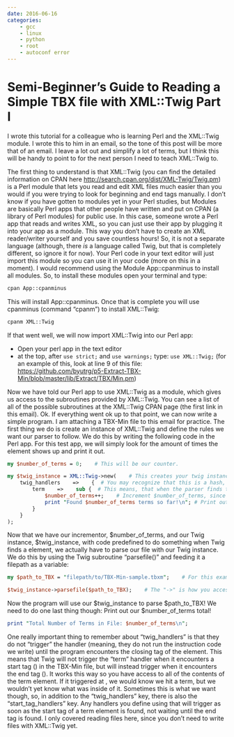 ```yaml
---
date: 2016-06-16
categories:
    - gcc
    - linux
    - python
    - root
    - autoconf error
---
```


# Semi-Beginner’s Guide to Reading a Simple TBX file with XML::Twig Part I

I wrote this tutorial for a colleague who is learning Perl and the XML::Twig module.  I wrote this to him in an email, so the tone of this post will be more that of an email.  I leave a lot out and simplify a lot of terms, but I think this will be handy to point to for the next person I need to teach XML::Twig to.

The first thing to understand is that XML::Twig (you can find the detailed information on CPAN here http://search.cpan.org/dist/XML-Twig/Twig.pm) is a Perl module that lets you read and edit XML files much easier than you would if you were trying to look for beginning and end tags manually.  I don’t know if you have gotten to modules yet in your Perl studies, but Modules are basically Perl apps that other people have written and put on CPAN (a library of Perl modules) for public use.  In this case, someone wrote a Perl app that reads and writes XML, so you can just use their app by plugging it into your app as a module.  This way you don’t have to create an XML reader/writer yourself and you save countless hours!
So, it is not a separate language (although, there *is* a language called Twig, but that is completely different, so ignore it for now).  Your Perl code in your text editor will just import this module so you can use it in your code (more on this in a moment).
I would recommend using the Module App::cpanminus to install all modules.  So, to install these modules open your terminal and type:
 
```sh
cpan App::cpanminus
```
 
This will install App::cpanminus.  Once that is complete you will use cpanminus (command “cpanm”) to install XML::Twig:

```sh 
cpanm XML::Twig
```
 
If that went well, we will now import XML::Twig into our Perl app:
 
* Open your perl app in the text editor
* at the top, after `use strict;` and `use warnings;` type: `use XML::Twig;` (for an example of this, look at line 9 of this file: https://github.com/byutrg/p5-Extract-TBX-Min/blob/master/lib/Extract/TBX/Min.pm)

Now we have told our Perl app to use XML::Twig as a module, which gives us access to the subroutines provided by XML::Twig.  You can see a list of all of the possible subroutines at the XML::Twig CPAN page (the first link in this email).
Ok. If everything went ok up to that point, we can now write a simple program.  I am attaching a TBX-Min file to this email for practice.  The first thing we do is create an instance of XML::Twig and define the rules we want our parser to follow.  We do this by writing the following code in the Perl app.  For this test app, we will simply look for the amount of times the element shows up and print it out.

```perl
my $number_of_terms = 0;    # This will be our counter.

my $twig_instance = XML::Twig->new(    # This creates your twig instance and assigns it to the variable $twig_instance.  You can name it whatever you want though.
    twig_handlers    =>    {  # You may recognize that this is a hash, where "twig_handlers" is a key and everything inside of the { }s is the value.  "twig_handlers" is a key specific to XML::Twig and it lets us choose which elements we want to look for and do something when we find them
        term    =>    sub {  # This means, that when the parser finds the closing tag of a element, it will do the code defined in "sub { }". You can define the code elsewhere, but for now, we'll do it this way.
            $number_of_terms++;    # Increment $number_of_terms, since we found one.
            print "Found $number_of_terms terms so far!\n"; # Print out a progress update.
        }
    }
);
```

Now that we have our incrementor, $number_of_terms, and our Twig instance, $twig_instance, with code predefined to do something when Twig finds a element, we actually have to parse our file with our Twig instance.  We do this by using the Twig subroutine “parsefile()” and feeding it a filepath as a variable:

```perl 
my $path_to_TBX = "filepath/to/TBX-Min-sample.tbxm";    # For this example we will just hard code the filepath into our program. You would more likely have the user provide this information either with or @ARGV

$twig_instance->parsefile($path_to_TBX);    # The "->" is how you access the subroutines in our Twig instance (also called an Object).  It just says, run the subroutine "parsefile" which is a part of the $twig_instance object
``` 

Now the program will use our $twig_instance to parse $path_to_TBX!  We need to do one last thing though: Print out our $number_of_terms total!

```perl 
print "Total Number of Terms in File: $number_of_terms\n";
``` 
 
One really important thing to remember about “twig_handlers” is that they do not “trigger” the handler (meaning, they do not run the instruction code we write) until the program encounters the closing tag of the element.  This means that Twig will not trigger the “term” handler when it encounters a start tag () in the TBX-Min file, but will instead trigger when it encounters the end tag (). It works this way so you have access to all of the contents of the term element.  If it triggered at , we would know we hit a term, but we wouldn’t yet know what was inside of it.  Sometimes this is what we want though, so, in addition to the “twig_handlers” key, there is also the “start_tag_handlers” key.  Any handlers you define using that will trigger as soon as the start tag of a term element is found, not waiting until the end tag is found.
I only covered reading files here, since you don’t need to write files with XML::Twig yet.